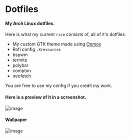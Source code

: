 # Dotfiles
#### My Arch Linux dotfiles.

Here is what my current `rice` consists of, all of it's dotfiles.
* My custom GTK theme made using [Oomox](https://github.com/actionless/oomox)
* Rofi config `.Xresources`
* bspwm
* termite
* polybar
* compton
* neofetch

You are free to use my config if you credit my work.
#### Here is a preview of it in a screenshot.

![image](http://i.imgur.com/338Todh.png)

#### Wallpaper

![image](http://i.imgur.com/XWrliBZ.png)
